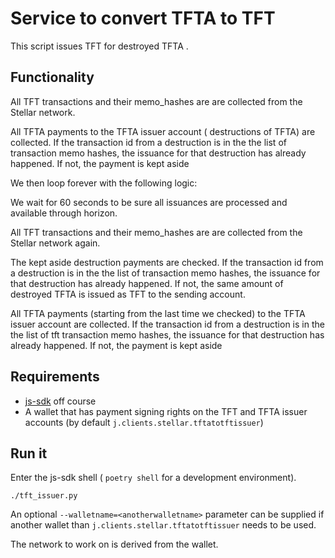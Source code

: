 # Service to convert TFTA to TFT

This script issues TFT for destroyed TFTA .

## Functionality

All TFT transactions and their memo_hashes are are collected from the Stellar network.

All TFTA payments to the TFTA issuer account ( destructions of TFTA) are collected.
If the transaction id from a destruction is in the the list of transaction memo hashes, the issuance for that destruction has already happened. If not, the payment is kept aside

We then loop forever with the following logic:

We wait for 60 seconds to be sure all issuances are processed and available through horizon.

All TFT transactions and their memo_hashes are are collected from the Stellar network again.

The kept aside destruction payments are checked.
If  the transaction id from a destruction is in the the list of  transaction memo hashes, the issuance for that destruction has already happened.
If not, the same amount of destroyed TFTA is issued as TFT to the sending account.

All TFTA payments (starting from the last time we checked)  to the TFTA issuer account are collected.
If the transaction id from a destruction is in the the list of tft transaction memo hashes, the issuance for that destruction has already happened. If not, the payment is kept aside

## Requirements

- [js-sdk](https://github.com/threefoldtech/js-sdk) off course
- A wallet that has payment signing rights on the TFT and TFTA issuer accounts (by default `j.clients.stellar.tftatotftissuer`)

## Run it

Enter the js-sdk shell ( `poetry shell` for a development environment).

`./tft_issuer.py`

An optional `--walletname=<anotherwalletname>` parameter can be supplied if another wallet than `j.clients.stellar.tftatotftissuer` needs to be used.

The network to work on is derived from the wallet.
